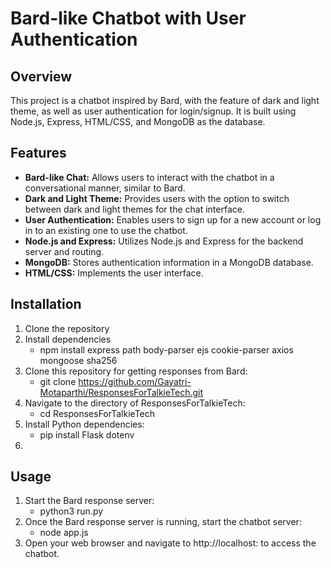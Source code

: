 # Bard-like Chatbot with User Authentication

## Overview

This project is a chatbot inspired by Bard, with the feature of dark and light theme, as well as user authentication for login/signup. It is built using Node.js, Express, HTML/CSS, and MongoDB as the database.

## Features

- **Bard-like Chat:** Allows users to interact with the chatbot in a conversational manner, similar to Bard.
- **Dark and Light Theme:** Provides users with the option to switch between dark and light themes for the chat interface.
- **User Authentication:** Enables users to sign up for a new account or log in to an existing one to use the chatbot.
- **Node.js and Express:** Utilizes Node.js and Express for the backend server and routing.
- **MongoDB:** Stores authentication information in a MongoDB database.
- **HTML/CSS:** Implements the user interface.

## Installation
1. Clone the repository
2. Install dependencies
   - npm install express path body-parser ejs cookie-parser axios mongoose sha256
3. Clone this repository for getting responses from Bard:
   - git clone https://github.com/Gayatri-Motaparthi/ResponsesForTalkieTech.git
4. Navigate to the directory of ResponsesForTalkieTech:
   - cd ResponsesForTalkieTech
5. Install Python dependencies:
   - pip install Flask dotenv
6.
  
## Usage
1. Start the Bard response server:
   - python3 run.py
2. Once the Bard response server is running, start the chatbot server:
   - node app.js
3. Open your web browser and navigate to http://localhost: to access the chatbot.

 
